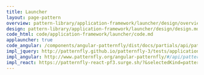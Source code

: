 ```yaml
---
title: Launcher
layout: page-pattern
overview: pattern-library/application-framework/launcher/design/overview.md
design: pattern-library/application-framework/launcher/design/design.md
code_html: code/application-framework/launcher/code.md
applauncher: true
code_angular: /components/angular-patternfly/dist/docs/partials/api/patternfly.navigation.component.pfApplicationLauncher.html
impl_jquery: http://patternfly.github.io/patternfly-3/tests/application-launcher.html
impl_angular: http://www.patternfly.org/angular-patternfly/#/api/patternfly.navigation.component:pfApplicationLauncher
impl_react: https://patternfly-react-pf3.surge.sh/?&selectedKind=patternfly-react%2FApplication%20Framework%2FLauncher&selectedStory=Launcher
---
```

